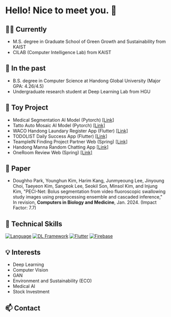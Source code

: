# Hello! Nice to meet you. 👋

## 👨‍💼 Currently
- M.S. degree in Graduate School of Green Growth and Sustainability from KAIST <br>
- CILAB (Computer Intelligence Lab) from KAIST
## 💼 In the past

- B.S. degree in Computer Science at Handong Global University (Major GPA: 4.26/4.5)
- Undergraduate research student at Deep Learning Lab from HGU

## 🧸 Toy Project
- Medical Segmentation AI Model (Pytorch) [[Link]](https://www.notion.so/Bolus-Segmentation-AI-Model-Pytorch-Capstone-Festival-Grand-prize-f945cd6c1a214d4caf5fe46c730aff1c?pvs=4)
- Tatto Auto Mosaic AI Model (Pytorch) [[Link]](https://www.notion.so/Tatto-Auto-Mosaic-AI-model-Pytorch-a9add4d7132d4bc289004912c5996365?pvs=4)
- WACO Handong Laundary Register App (Flutter) [[Link]](https://www.notion.so/WACO-Handong-Laundary-Register-App-Flutter-SW-Festival-Excellence-prize-d117de9161bc4a79ae516f12733ad73b?pvs=4)
- TODOLIST Daily Success App (Flutter) [[Link]](https://www.notion.so/TODOLIST-Daily-Success-application-Flutter-690beb2dd2d04b8da8c9e213fd72e38f?pvs=4)
- TeampleIN Finding Project Partner Web (Spring) [[Link]](https://www.notion.so/TeampleIN-Finding-Project-Partner-Website-Spring-SW-Festival-Encouragement-prize-25d2a0151563491e9ead479383759a5e?pvs=4)
- Handong Manna Random Chatting App [[Link]](https://www.notion.so/Handong-Manna-Random-Chatting-App-Flutter-Scrum-91295140b09746eab3214fdcd3b91d37?pvs=4)
- OneRoom Review Web (Spring) [[Link]](https://www.notion.so/OneRoom-Review-Website-Spring-5cc63ff3d8204c49bd1ca1f7ff818876?pvs=4)


## 📃 Paper
- Doughho Park, Younghun Kim, Harim Kang, Junmyeoung Lee, Jinyoung Choi, Taeyeon Kim, Sangeok Lee, Seokil Son, Minsol Kim, and Injung Kim, "PECI-Net: Bolus segmentation from video fluoroscopic swallowing study images using preprocessing ensemble and cascaded inference," In revision, **Computers in Biology and Medicine**, Jan. 2024. (Impact Factor: 7.7)
  
## 🚀 Technical Skills

[![Language](https://img.shields.io/badge/Language-Python-blue)]()
[![DL Framework](https://img.shields.io/badge/DL%20Framework-Pytorch-yellow)]()
[![Flutter](https://img.shields.io/badge/Flutter-Flutter-green)]()
[![Firebase](https://img.shields.io/badge/Backend-Firebase-red)]()

## 💡 Interests

- Deep Learning
- Computer Vision
- GAN
- Environment and Sustainability (ECO)
- Medical AI
- Stock Investment

## 📫 Contact

